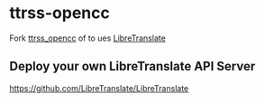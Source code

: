 # ttrss-opencc

Fork [ttrss_opencc](https://github.com/HenryQW/ttrss_opencc) of to ues [LibreTranslate](https://libretranslate.com/)


## Deploy your own LibreTranslate API Server

https://github.com/LibreTranslate/LibreTranslate


